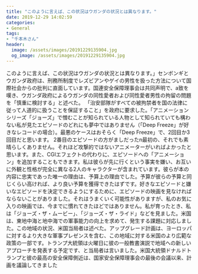 ```yaml
---
title: "このように言えば、この状況はウガンダの状況とは異なります。"
date: 2019-12-29 14:02:59
categories:
- General
tags:
- "千本木さん"
header:
  image: /assets/images/20191229135904.jpg
  og_image: /assets/images/20191229135904.jpg
---
```


このように言えば、この状況はウガンダの状況とは異なります。」センボンギとウガンダ政府は、刑務所制度でレズビアンやゲイの男性を扱った方法について国際社会からの批判に直面しています。国連安全保障理事会は共同声明で、a致を嘆き、ウガンダ政府によるウガンダの同性愛者および同性愛者男性の拘留の問題を「慎重に検討する」と述べた。 「治安部隊がすべての被拘禁者を国の法律に従って人道的に扱うことを保証すること」を政府に要求した。「アニメーションシリーズ「ジョーズ」で憎むことが知られている人物として知られていても構わない私が見たエピソードのどれにも夢中ではありません（「Deep Freeze」が好きなレコードの場合）。最悪のケースはおそらく「Deep Freeze」で、2回目か3回目だと思います。 2番目のエピソードの方がましだったn最初の、それでも素晴らしくありません。それほど攻撃的ではないアニメーターがいればよかったと思います。また、CGIエフェクトの代わりに、エピソードへの「アニメーション」を追加することもできます。私は彼らが先に行くという事実を嫌い、お互いに外観と性格が完全に異なる2人のキャラクターが含まれています。彼らが本の内容に忠実であった唯一の理由は、予算上の理由でした。予算が彼らの予算と同じくらい高ければ、より良い予算を獲得できたはずです。好きなエピソードと嫌いなエピソードを決定できるようにするために、エピソードの映画を見なければならないことがありました。それはうまくいく可能性がありますが、私のお気に入りの映画では、今までに慣れてきたほどではありません。私が育ったとき、私は「ジョーズ・ザ・ムービー」、「ジョーズ・ザ・ライド」などを見ました。米国は、東地中海と地中海での軍事能力の向上を求めて、発生する課題に対応しました。この地域の状況、米国当局者は述べた。アップグレード計画は、ヨーロッパに対するより大きな軍事プレゼンスを含む、この地域に対する米国のより広範な政策の一部です。トランプ大統領は火曜日に彼の一般教書演説で地域への新しいアプローチを発表する予定です、と当局者は言いました。米国大統領ドナルドトランプと彼の最高の安全保障側近は、国家安全保障理事会の最後の会議以来、計画を議論してきました
